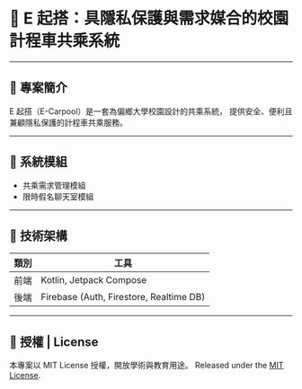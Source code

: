 # 🚕 E 起搭：具隱私保護與需求媒合的校園計程車共乘系統

---

## 🧭 專案簡介
E 起搭（E-Carpool）是一套為偏鄉大學校園設計的共乘系統，
提供安全、便利且兼顧隱私保護的計程車共乘服務。

---

## 🔧 系統模組
- 共乘需求管理模組
- 限時假名聊天室模組

---

## 🧠 技術架構
| 類別 | 工具 |
|------|-------------------|
| 前端 | Kotlin, Jetpack Compose |
| 後端 | Firebase (Auth, Firestore, Realtime DB) |

---

## 📄 授權 | License
本專案以 MIT License 授權，開放學術與教育用途。
Released under the [MIT License](./LICENSE).
